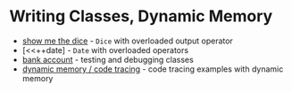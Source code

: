 # Writing Classes, Dynamic Memory
* [show me the dice]() - `Dice` with overloaded output operator
* [<<++date]  - `Date` with overloaded operators
* [bank account](testing) - testing and debugging classes
* [dynamic memory / code tracing](dynamic_memory/code_tracing) - code tracing examples with dynamic memory